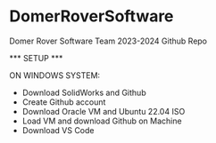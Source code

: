 # DomerRoverSoftware
Domer Rover Software Team 2023-2024 Github Repo

*** SETUP ***

ON WINDOWS SYSTEM:
- Download SolidWorks and Github
- Create Github account
- Download Oracle VM and Ubuntu 22.04 ISO
- Load VM and download Github on Machine
- Download VS Code 
